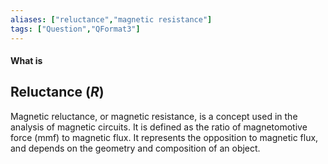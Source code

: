```yaml
---
aliases: ["reluctance","magnetic resistance"]
tags: ["Question","QFormat3"]
---
```


#### What is
## Reluctance ($R$)
Magnetic reluctance, or magnetic resistance, is a concept used in the analysis of magnetic circuits. It is defined as the ratio of magnetomotive force (mmf) to magnetic flux. It represents the opposition to magnetic flux, and depends on the geometry and composition of an object. 